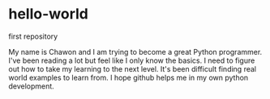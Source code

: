 # hello-world
first repository

My name is Chawon and I am trying to become a great Python programmer. I've been reading a lot but feel like I only know the basics. I need to figure out how to take my learning to the next level. It's been difficult finding real world examples to learn from. I hope github helps me in my own python development.
